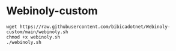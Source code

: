 # Webinoly-custom
```
wget https://raw.githubusercontent.com/bibicadotnet/Webinoly-custom/main/webinoly.sh
chmod +x webinoly.sh
./webinoly.sh
```
